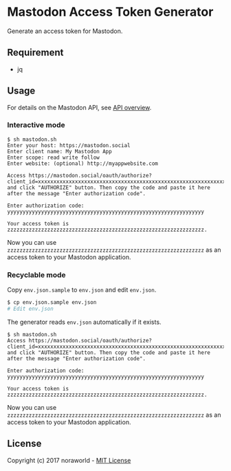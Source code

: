 # Mastodon Access Token Generator
Generate an access token for Mastodon.

## Requirement

- jq

## Usage
For details on the Mastodon API, see [API overview](https://github.com/tootsuite/documentation/blob/master/Using-the-API/API.md#apps).

### Interactive mode

```
$ sh mastodon.sh
Enter your host: https://mastodon.social
Enter client name: My Mastodon App
Enter scope: read write follow
Enter website: (optional) http://myappwebsite.com

Access https://mastodon.social/oauth/authorize?client_id=xxxxxxxxxxxxxxxxxxxxxxxxxxxxxxxxxxxxxxxxxxxxxxxxxxxxxxxxxxxxxxxx&response_type=code&redirect_uri=urn:ietf:wg:oauth:2.0:oob&scope=read%20write%20follow and click "AUTHORIZE" button. Then copy the code and paste it here after the message "Enter authorization code".

Enter authorization code: yyyyyyyyyyyyyyyyyyyyyyyyyyyyyyyyyyyyyyyyyyyyyyyyyyyyyyyyyyyyyyyy

Your access token is zzzzzzzzzzzzzzzzzzzzzzzzzzzzzzzzzzzzzzzzzzzzzzzzzzzzzzzzzzzzzzzz.
```

Now you can use `zzzzzzzzzzzzzzzzzzzzzzzzzzzzzzzzzzzzzzzzzzzzzzzzzzzzzzzzzzzzzzzz` as an access token to your Mastodon application.

### Recyclable mode
Copy `env.json.sample` to `env.json` and edit `env.json`.

```sh
$ cp env.json.sample env.json
# Edit env.json
```

The generator reads `env.json` automatically if it exists.

```
$ sh mastodon.sh
Access https://mastodon.social/oauth/authorize?client_id=xxxxxxxxxxxxxxxxxxxxxxxxxxxxxxxxxxxxxxxxxxxxxxxxxxxxxxxxxxxxxxxx&response_type=code&redirect_uri=urn:ietf:wg:oauth:2.0:oob&scope=read%20write%20follow and click "AUTHORIZE" button. Then copy the code and paste it here after the message "Enter authorization code".

Enter authorization code: yyyyyyyyyyyyyyyyyyyyyyyyyyyyyyyyyyyyyyyyyyyyyyyyyyyyyyyyyyyyyyyy

Your access token is zzzzzzzzzzzzzzzzzzzzzzzzzzzzzzzzzzzzzzzzzzzzzzzzzzzzzzzzzzzzzzzz.
```

Now you can use `zzzzzzzzzzzzzzzzzzzzzzzzzzzzzzzzzzzzzzzzzzzzzzzzzzzzzzzzzzzzzzzz` as an access token to your Mastodon application.

## License
Copyright (c) 2017 noraworld - [MIT License](https://github.com/noraworld/mastodon-access-token-generator/blob/master/LICENSE)
